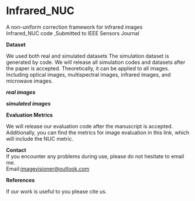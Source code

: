 # Infrared_NUC
A non-uniform correction framework for infrared images    
Infrared_NUC code ,Submitted to IEEE Sensors Journal

**Dataset** 

We used both real and simulated datasets The simulation dataset is generated by code. We will release all simulation codes and datasets after the paper is accepted. Theoretically, it can be applied to all images. Including optical  images, multispectral images, infrared images, and microwave images.

***real images***

***simulated images***

**Evaluation Metrics**

We will release our evaluation code after the manuscript is accepted.
Additionally, you can find the metrics for image evaluation in this link, which will include the NUC metric.



**Contact**   
If you encounter any problems during use, please do not hesitate to email me.     
Email:imagevisioner@outlook.com   

**References** 

If our work is useful to you please cite us.  


